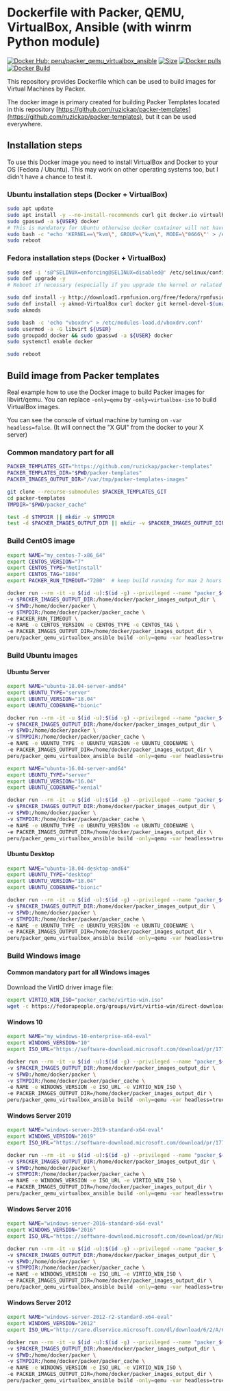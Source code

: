# Dockerfile with Packer, QEMU, VirtualBox, Ansible (with winrm Python module)

[![Docker Hub; peru/packer_qemu_virtualbox_ansible](https://img.shields.io/badge/dockerhub-peru%2Fpacker_qemu_virtualbox_ansible-green.svg)](https://registry.hub.docker.com/u/peru/packer_qemu_virtualbox_ansible)
[![Size](https://images.microbadger.com/badges/image/peru/packer_qemu_virtualbox_ansible.svg)](https://microbadger.com/images/peru/packer_qemu_virtualbox_ansible)
[![Docker pulls](https://img.shields.io/docker/pulls/peru/packer_qemu_virtualbox_ansible.svg)](https://hub.docker.com/r/peru/packer_qemu_virtualbox_ansible/)
[![Docker Build](https://img.shields.io/docker/automated/peru/packer_qemu_virtualbox_ansible.svg)](https://hub.docker.com/r/peru/packer_qemu_virtualbox_ansible/)

This repository provides Dockerfile which can be used to build images
for Virtual Machines by Packer.

The docker image is primary created for building Packer Templates located
in this repository [https://github.com/ruzickap/packer-templates](https://github.com/ruzickap/packer-templates),
but it can be used everywhere.

## Installation steps

To use this Docker image you need to install VirtualBox and Docker to your OS
(Fedora / Ubuntu). This may work on other operating systems too, but I didn't
have a chance to test it.

### Ubuntu installation steps (Docker + VirtualBox)

```bash
sudo apt update
sudo apt install -y --no-install-recommends curl git docker.io virtualbox
sudo gpasswd -a ${USER} docker
# This is mandatory for Ubuntu otherwise docker container will not have access to /dev/kvm - this is default in Fedora (https://bugzilla.redhat.com/show_bug.cgi?id=993491)
sudo bash -c "echo 'KERNEL==\"kvm\", GROUP=\"kvm\", MODE=\"0666\"' > /etc/udev/rules.d/60-qemu-system-common.rules"
sudo reboot
```

### Fedora installation steps (Docker + VirtualBox)

```bash
sudo sed -i 's@^SELINUX=enforcing@SELINUX=disabled@' /etc/selinux/config
sudo dnf upgrade -y
# Reboot if necessary (especially if you upgrade the kernel or related packages)

sudo dnf install -y http://download1.rpmfusion.org/free/fedora/rpmfusion-free-release-$(rpm -E %fedora).noarch.rpm http://download1.rpmfusion.org/nonfree/fedora/rpmfusion-nonfree-release-$(rpm -E %fedora).noarch.rpm
sudo dnf install -y akmod-VirtualBox curl docker git kernel-devel-$(uname -r) libvirt-daemon-kvm
sudo akmods

sudo bash -c 'echo "vboxdrv" > /etc/modules-load.d/vboxdrv.conf'
sudo usermod -a -G libvirt ${USER}
sudo groupadd docker && sudo gpasswd -a ${USER} docker
sudo systemctl enable docker

sudo reboot
```

## Build image from Packer templates

Real example how to use the Docker image to build Packer images for libvirt/qemu.
You can replace `-only=qemu` by `-only=virtualbox-iso` to build VirtualBox images.

You can see the console of virtual machine by turning on `-var headless=false`.
(It will connect the "X GUI" from the docker to your X server)

### Common mandatory part for all

```bash
PACKER_TEMPLATES_GIT="https://github.com/ruzickap/packer-templates"
PACKER_TEMPLATES_DIR="$PWD/packer-templates"
PACKER_IMAGES_OUTPUT_DIR="/var/tmp/packer-templates-images"

git clone --recurse-submodules $PACKER_TEMPLATES_GIT
cd packer-templates
TMPDIR="$PWD/packer_cache"

test -d $TMPDIR || mkdir -v $TMPDIR
test -d $PACKER_IMAGES_OUTPUT_DIR || mkdir -v $PACKER_IMAGES_OUTPUT_DIR
```

### Build CentOS image

```bash
export NAME="my_centos-7-x86_64"
export CENTOS_VERSION="7"
export CENTOS_TYPE="NetInstall"
export CENTOS_TAG="1804"
export PACKER_RUN_TIMEOUT="7200"  # keep build running for max 2 hours

docker run --rm -it -u $(id -u):$(id -g) --privileged --name "packer_${NAME}" \
-v $PACKER_IMAGES_OUTPUT_DIR:/home/docker/packer_images_output_dir \
-v $PWD:/home/docker/packer \
-v $TMPDIR:/home/docker/packer/packer_cache \
-e PACKER_RUN_TIMEOUT \
-e NAME -e CENTOS_VERSION -e CENTOS_TYPE -e CENTOS_TAG \
-e PACKER_IMAGES_OUTPUT_DIR=/home/docker/packer_images_output_dir \
peru/packer_qemu_virtualbox_ansible build -only=qemu -var headless=true my_centos-7.json
```

### Build Ubuntu images

#### Ubuntu Server

```bash
export NAME="ubuntu-18.04-server-amd64"
export UBUNTU_TYPE="server"
export UBUNTU_VERSION="18.04"
export UBUNTU_CODENAME="bionic"

docker run --rm -it -u $(id -u):$(id -g) --privileged --name "packer_${NAME}" \
-v $PACKER_IMAGES_OUTPUT_DIR:/home/docker/packer_images_output_dir \
-v $PWD:/home/docker/packer \
-v $TMPDIR:/home/docker/packer/packer_cache \
-e NAME -e UBUNTU_TYPE -e UBUNTU_VERSION -e UBUNTU_CODENAME \
-e PACKER_IMAGES_OUTPUT_DIR=/home/docker/packer_images_output_dir \
peru/packer_qemu_virtualbox_ansible build -only=qemu -var headless=true ubuntu-server.json
```

```bash
export NAME="ubuntu-16.04-server-amd64"
export UBUNTU_TYPE="server"
export UBUNTU_VERSION="16.04"
export UBUNTU_CODENAME="xenial"

docker run --rm -it -u $(id -u):$(id -g) --privileged --name "packer_${NAME}" \
-v $PACKER_IMAGES_OUTPUT_DIR:/home/docker/packer_images_output_dir \
-v $PWD:/home/docker/packer \
-v $TMPDIR:/home/docker/packer/packer_cache \
-e NAME -e UBUNTU_TYPE -e UBUNTU_VERSION -e UBUNTU_CODENAME \
-e PACKER_IMAGES_OUTPUT_DIR=/home/docker/packer_images_output_dir \
peru/packer_qemu_virtualbox_ansible build -only=qemu -var headless=true ubuntu-server.json
```

#### Ubuntu Desktop

```bash
export NAME="ubuntu-18.04-desktop-amd64"
export UBUNTU_TYPE="desktop"
export UBUNTU_VERSION="18.04"
export UBUNTU_CODENAME="bionic"

docker run --rm -it -u $(id -u):$(id -g) --privileged --name "packer_${NAME}" \
-v $PACKER_IMAGES_OUTPUT_DIR:/home/docker/packer_images_output_dir \
-v $PWD:/home/docker/packer \
-v $TMPDIR:/home/docker/packer/packer_cache \
-e NAME -e UBUNTU_TYPE -e UBUNTU_VERSION -e UBUNTU_CODENAME \
-e PACKER_IMAGES_OUTPUT_DIR=/home/docker/packer_images_output_dir \
peru/packer_qemu_virtualbox_ansible build -only=qemu -var headless=true ubuntu-desktop.json
```

### Build Windows image

#### Common mandatory part for all Windows images

Download the VirtIO driver image file:

```bash
export VIRTIO_WIN_ISO="packer_cache/virtio-win.iso"
wget -c https://fedorapeople.org/groups/virt/virtio-win/direct-downloads/latest-virtio/virtio-win.iso -O $VIRTIO_WIN_ISO
```

#### Windows 10

```bash
export NAME="my_windows-10-enterprise-x64-eval"
export WINDOWS_VERSION="10"
export ISO_URL="https://software-download.microsoft.com/download/pr/17763.1.180914-1434.rs5_release_CLIENTENTERPRISEEVAL_OEMRET_x64FRE_en-us.iso"

docker run --rm -it -u $(id -u):$(id -g) --privileged --name "packer_${NAME}" \
-v $PACKER_IMAGES_OUTPUT_DIR:/home/docker/packer_images_output_dir \
-v $PWD:/home/docker/packer \
-v $TMPDIR:/home/docker/packer/packer_cache \
-e NAME -e WINDOWS_VERSION -e ISO_URL -e VIRTIO_WIN_ISO \
-e PACKER_IMAGES_OUTPUT_DIR=/home/docker/packer_images_output_dir \
peru/packer_qemu_virtualbox_ansible build -only=qemu -var headless=true windows.json
```

#### Windows Server 2019

```bash
export NAME="windows-server-2019-standard-x64-eval"
export WINDOWS_VERSION="2019"
export ISO_URL="https://software-download.microsoft.com/download/pr/17763.1.180914-1434.rs5_release_SERVER_EVAL_x64FRE_en-us.iso"

docker run --rm -it -u $(id -u):$(id -g) --privileged --name "packer_${NAME}" \
-v $PACKER_IMAGES_OUTPUT_DIR:/home/docker/packer_images_output_dir \
-v $PWD:/home/docker/packer \
-v $TMPDIR:/home/docker/packer/packer_cache \
-e NAME -e WINDOWS_VERSION -e ISO_URL -e VIRTIO_WIN_ISO \
-e PACKER_IMAGES_OUTPUT_DIR=/home/docker/packer_images_output_dir \
peru/packer_qemu_virtualbox_ansible build -only=qemu -var headless=true windows.json
```

#### Windows Server 2016

```bash
export NAME="windows-server-2016-standard-x64-eval"
export WINDOWS_VERSION="2016"
export ISO_URL="https://software-download.microsoft.com/download/pr/Windows_Server_2016_Datacenter_EVAL_en-us_14393_refresh.ISO"

docker run --rm -it -u $(id -u):$(id -g) --privileged --name "packer_${NAME}" \
-v $PACKER_IMAGES_OUTPUT_DIR:/home/docker/packer_images_output_dir \
-v $PWD:/home/docker/packer \
-v $TMPDIR:/home/docker/packer/packer_cache \
-e NAME -e WINDOWS_VERSION -e ISO_URL -e VIRTIO_WIN_ISO \
-e PACKER_IMAGES_OUTPUT_DIR=/home/docker/packer_images_output_dir \
peru/packer_qemu_virtualbox_ansible build -only=qemu -var headless=true windows.json
```

#### Windows Server 2012

```bash
export NAME="windows-server-2012-r2-standard-x64-eval"
export WINDOWS_VERSION="2012"
export ISO_URL="http://care.dlservice.microsoft.com/dl/download/6/2/A/62A76ABB-9990-4EFC-A4FE-C7D698DAEB96/9600.17050.WINBLUE_REFRESH.140317-1640_X64FRE_SERVER_EVAL_EN-US-IR3_SSS_X64FREE_EN-US_DV9.ISO"

docker run --rm -it -u $(id -u):$(id -g) --privileged --name "packer_${NAME}" \
-v $PACKER_IMAGES_OUTPUT_DIR:/home/docker/packer_images_output_dir \
-v $PWD:/home/docker/packer \
-v $TMPDIR:/home/docker/packer/packer_cache \
-e NAME -e WINDOWS_VERSION -e ISO_URL -e VIRTIO_WIN_ISO \
-e PACKER_IMAGES_OUTPUT_DIR=/home/docker/packer_images_output_dir \
peru/packer_qemu_virtualbox_ansible build -only=qemu -var headless=true windows.json
```
